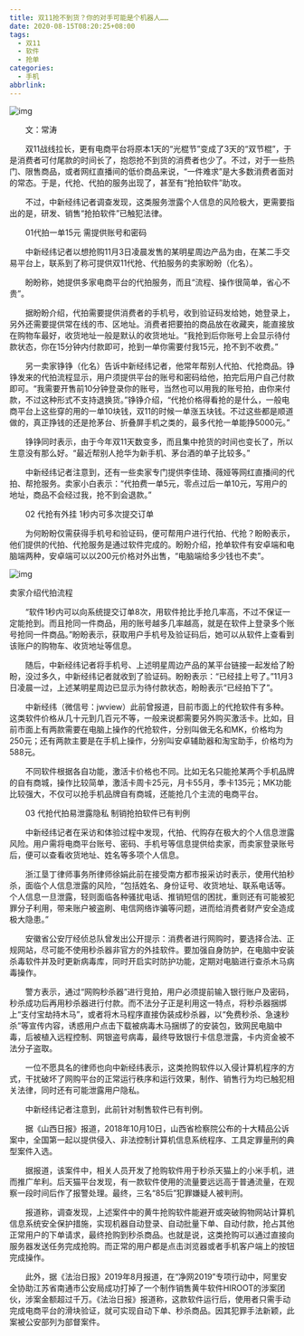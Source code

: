 ```yaml
---
title: 双11抢不到货？你的对手可能是个机器人……
date: 2020-08-15T08:20:25+08:00
tags:
  - 双11
  - 软件
  - 抢单
categories:
  - 手机
abbrlink:
---
```


![img](https://cdn.jsdelivr.net/gh/yakeing/Documentation@main/Hexo/images/182a-kcieywa1847052.jpg)

　　文：常涛　　

　　双11战线拉长，更有电商平台将原本1天的“光棍节”变成了3天的“双节棍”，于是消费者可付尾款的时间长了，抱怨抢不到货的消费者也少了。不过，对于一些热门、限售商品，或者网红直播间的低价商品来说，“一件难求”是大多数消费者面对的常态。于是，代抢、代拍的服务出现了，甚至有“抢拍软件”助攻。

　　不过，中新经纬记者调查发现，这类服务泄露个人信息的风险极大，更需要指出的是，研发、销售“抢拍软件”已触犯法律。

　　01代拍一单15元 需提供账号和密码

　　中新经纬记者以想抢购11月3日凌晨发售的某明星周边产品为由，在某二手交易平台上，联系到了称可提供双11代抢、代拍服务的卖家盼盼（化名）。

　　盼盼称，她提供多家电商平台的代拍服务，而且“流程、操作很简单，省心不贵”。

　　据盼盼介绍，代拍需要提供消费者的手机号，收到验证码发给她，她登录上，另外还需要提供常在线的市、区地址。消费者把要拍的商品放在收藏夹，能直接放在购物车最好，收货地址一般是默认的收货地址。“我抢到后你账号上会显示待付款状态，你在15分钟内付款即可，抢到一单你需要付我15元，抢不到不收费。”

　　另一卖家铮铮（化名）告诉中新经纬记者，他常年帮别人代拍、代抢商品。铮铮发来的代拍流程显示，用户须提供平台的账号和密码给他，拍完后用户自己付款即可。“我需要开售前10分钟登录你的账号，当然也可以用我的账号拍，由你来付款，不过这种形式不支持退换货。”铮铮介绍，“代抢价格得看抢的是什么，一般电商平台上这些穿的用的一单10块钱，双11的时候一单涨五块钱。不过这些都是顺道做的，真正挣钱的还是抢茅台、折叠屏手机之类的，最多代抢一单能挣5000元。”

　　铮铮同时表示，由于今年双11天数变多，而且集中抢货的时间也变长了，所以生意没有那么好。“最近帮别人抢华为新手机、茅台酒的单子比较多。”

　　中新经纬记者注意到，还有一些卖家专门提供李佳琦、薇娅等网红直播间的代拍、帮抢服务。卖家小白表示：“代拍费一单5元，零点过后一单10元，写用户的地址，商品不会经过我，抢不到会退款。”

　　02 代抢有外挂 1秒内可多次提交订单

　　为何盼盼仅需获得手机号和验证码，便可帮用户进行代拍、代抢？盼盼表示，他们提供的代拍、代抢服务是通过软件完成的。盼盼介绍，抢单软件有安卓端和电脑端两种，安卓端可以以200元价格对外出售，“电脑端给多少钱也不卖”。

![img](https://cdn.jsdelivr.net/gh/yakeing/Documentation@main/Hexo/images/88ec-kcieywa1847133.jpg)

卖家介绍代拍流程

　　“软件1秒内可以向系统提交订单8次，用软件抢比手抢几率高，不过不保证一定能抢到。而且抢同一件商品，用的账号越多几率越高，就是在软件上登录多个账号抢同一件商品。”盼盼表示，获取用户手机号及验证码后，她可以从软件上查看到该账户的购物车、收货地址等信息。

　　随后，中新经纬记者将手机号、上述明星周边产品的某平台链接一起发给了盼盼，没过多久，中新经纬记者就收到了验证码。盼盼表示：“已经挂上号了。”11月3日凌晨一过，上述某明星周边已显示为待付款状态，盼盼表示“已经拍下了”。

　　中新经纬（微信号：jwview）此前曾报道，目前市面上的代抢软件有多种。这类软件价格从几十元到几百元不等，一般来说都需要另外购买激活卡。比如，目前市面上有两款需要在电脑上操作的代抢软件，分别叫做无名和MK，价格均为250元；还有两款主要是在手机上操作，分别叫安卓辅助器和淘宝助手，价格均为588元。

　　不同软件根据各自功能，激活卡价格也不同。比如无名只能抢某两个手机品牌的自有商城，操作比较简单，激活卡周卡25元，月卡55月，季卡135元；MK功能比较强大，不仅可以抢手机品牌自有商城，还能抢几个主流的电商平台。

　　03 代抢代拍易泄露隐私 制销抢拍软件已有判例

　　中新经纬记者在采访和体验过程中发现，代拍、代购存在极大的个人信息泄露风险。用户需将电商平台账号、密码、手机号等信息提供给卖家，而卖家登录账号后，便可以查看收货地址、姓名等多项个人信息。

　　浙江垦丁律师事务所律师徐娟此前在接受南方都市报采访时表示，使用代拍秒杀，面临个人信息泄露的风险，“包括姓名、身份证号、收货地址、联系电话等。个人信息一旦泄露，轻则面临各种骚扰电话、推销短信的困扰，重则还有可能被犯罪分子利用，带来账户被盗刷、电信网络诈骗等问题，进而给消费者财产安全造成极大隐患。”

　　安徽省公安厅经侦总队曾发出公开提示：消费者进行网购时，要选择合法、正规网站，尽可能不使用秒杀器非官方的外挂软件。要加强自身防护，在电脑中安装杀毒软件并及时更新病毒库，同时开启实时防护功能，定期对电脑进行查杀木马病毒操作。

　　警方表示，通过“网购秒杀器”进行竞拍，用户必须提前输入银行账户及密码，秒杀成功后再用秒杀器进行付款。而不法分子正是利用这一特点，将秒杀器捆绑上“支付宝劫持木马”，或者将木马程序直接伪装成秒杀器，以“免费秒杀、急速秒杀”等宣传内容，诱惑用户点击下载被病毒木马捆绑了的安装包，致网民电脑中毒，后被植入远程控制、网银盗号病毒，最终导致银行卡信息泄露，卡内资金被不法分子盗取。

　　一位不愿具名的律师也向中新经纬表示，这类抢购软件以入侵计算机程序的方式，干扰破坏了网购平台的正常运行秩序和运行效果，制作、销售行为均已触犯相关法律，同时还有可能泄露用户隐私。

　　中新经纬记者注意到，此前针对制售软件已有判例。

　　据《山西日报》报道，2018年10月10日，山西省检察院公布的十大精品公诉案中，全国第一起以提供侵入、非法控制计算机信息系统程序、工具定罪量刑的典型案件入选。

　　据报道，该案件中，相关人员开发了抢购软件用于秒杀天猫上的小米手机，进而推广牟利。后天猫平台发现，有一款软件使用的流量要远远高于普通流量，在观察一段时间后作了报警处理。最终，三名“85后”犯罪嫌疑人被判刑。

　　报道称，调查发现，上述案件中的黄牛抢购软件能避开或突破购物网站计算机信息系统安全保护措施，实现机器自动登录、自动批量下单、自动付款，抢占其他正常用户的下单请求，最终抢购到秒杀商品。也就是说，这类抢购可以通过直接向服务器发送任务完成抢购。而正常的用户都是点击浏览器或者手机客户端上的按钮完成操作。

　　此外，据《法治日报》2019年8月报道，在“净网2019”专项行动中，阿里安全协助江苏省南通市公安局成功打掉了一个制作销售黄牛软件HIROOT的涉案团伙，涉案金额超过千万。《法治日报》报道称，这款软件运行后，使用者只需手动完成电商平台的滑块验证，就可实现自动下单、秒杀商品。因其犯罪手法新颖，此案被公安部列为部督案件。